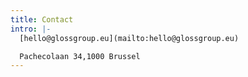 ```yaml
---
title: Contact
intro: |-
  [hello@glossgroup.eu](mailto:hello@glossgroup.eu)   

  Pachecolaan 34,1000 Brussel
---
```

